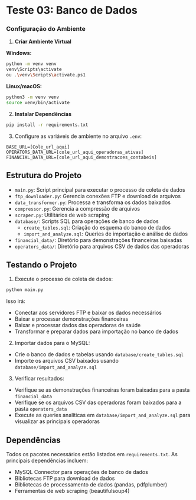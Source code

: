 # Teste 03: Banco de Dados


### Configuração do Ambiente

1. **Criar Ambiente Virtual**

**Windows:**
```bash
python -m venv venv
venv\Scripts\activate
ou .\venv\Scripts\activate.ps1 
```

**Linux/macOS:**
```bash
python3 -m venv venv
source venv/bin/activate
```

2. **Instalar Dependências**
```bash
pip install -r requirements.txt
```

3. Configure as variáveis de ambiente no arquivo `.env`:
```
BASE_URL=[Cole_url_aqui]
OPERATORS_DATA_URL=[cole_url_aqui_operadoras_ativas]
FINANCIAL_DATA_URL=[cole_url_aqui_demontracoes_contabeis]
```

## Estrutura do Projeto

- `main.py`: Script principal para executar o processo de coleta de dados
- `ftp_downloader.py`: Gerencia conexões FTP e download de arquivos
- `data_transformer.py`: Processa e transforma os dados baixados
- `compressor.py`: Gerencia a compressão de arquivos
- `scraper.py`: Utilitários de web scraping
- `database/`: Scripts SQL para operações de banco de dados
  - `create_tables.sql`: Criação do esquema do banco de dados
  - `import_and_analyze.sql`: Queries de importação e análise de dados
- `financial_data/`: Diretório para demonstrações financeiras baixadas
- `operators_data/`: Diretório para arquivos CSV de dados das operadoras

## Testando o Projeto

1. Execute o processo de coleta de dados:
```bash
python main.py
```
Isso irá:
- Conectar aos servidores FTP e baixar os dados necessários
- Baixar e processar demonstrações financeiras
- Baixar e processar dados das operadoras de saúde
- Transformar e preparar dados para importação no banco de dados

2. Importar dados para o MySQL:
- Crie o banco de dados e tabelas usando `database/create_tables.sql`
- Importe os arquivos CSV baixados usando `database/import_and_analyze.sql`

3. Verificar resultados:
- Verifique se as demonstrações financeiras foram baixadas para a pasta `financial_data`
- Verifique se os arquivos CSV das operadoras foram baixados para a pasta `operators_data`
- Execute as queries analíticas em `database/import_and_analyze.sql` para visualizar as principais operadoras

## Dependências

Todos os pacotes necessários estão listados em `requirements.txt`. As principais dependências incluem:
- MySQL Connector para operações de banco de dados
- Bibliotecas FTP para download de dados
- Bibliotecas de processamento de dados (pandas, pdfplumber)
- Ferramentas de web scraping (beautifulsoup4)